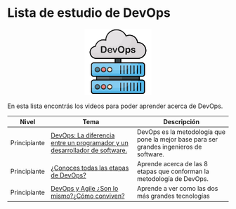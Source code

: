 # Lista de estudio de DevOps

<!-- markdownlint-disable -->
<div align="center">
  <img src="../../assets/images/devops.png" width="30%" alt="Devops Logo">
</div>

En esta lista encontrás los videos para poder aprender acerca de DevOps.

|Nivel|Tema|Descripción|
|-----|----|-----------|
|Principiante|[DevOps: La diferencia entre un programador y un desarrollador de software.](https://youtu.be/bziX6Nt4aaU)|DevOps es la metodología que pone la mejor base para ser grandes ingenieros de software.|
|Principiante|[¿Conoces todas las etapas de DevOps?](https://youtu.be/LgmkhEmwJGo)|Aprende acerca de las 8 etapas que conforman la metodología de DevOps.|
|Principiante|[DevOps y Agile ¿Son lo mismo?¿Cómo conviven?](https://youtu.be/toBUO22RjY8)|Aprende a ver como las dos más grandes tecnologías 

